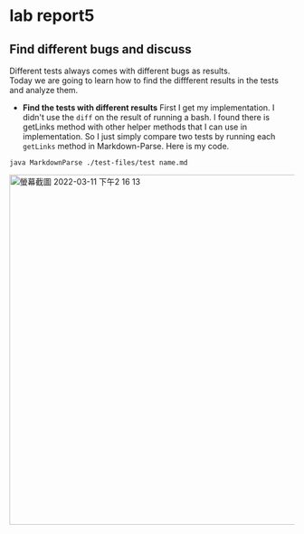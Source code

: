 # lab report5
## Find different bugs and discuss

Different tests always comes with different bugs as results.\
Today we are going to learn how to find the diffferent results in the tests and analyze them.

* **Find the tests with different results**
First I get my implementation. I didn't use the `diff` on the result of running a bash. I found there is getLinks method with other helper methods that I can use in implementation. So I just simply compare two tests by running each `getLinks` method in Markdown-Parse. Here is my code.


```
java MarkdownParse ./test-files/test name.md
```

<img width="619" alt="螢幕截圖 2022-03-11 下午2 16 13" src="https://user-images.githubusercontent.com/97696711/157979946-d4583259-e656-45e0-838a-fdfa0f00a7c8.png">
